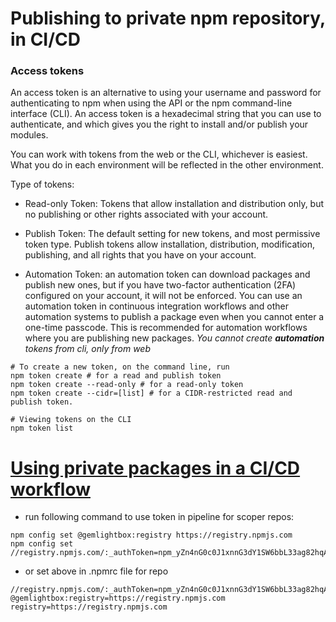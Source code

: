 # Publishing to private npm repository, in CI/CD


### Access tokens
An access token is an alternative to using your username and password for authenticating to npm when using the API or the npm command-line interface (CLI). 
An access token is a hexadecimal string that you can use to authenticate, and which gives you the right to install and/or publish your modules.


You can work with tokens from the web or the CLI, whichever is easiest. 
What you do in each environment will be reflected in the other environment.

Type of tokens:
- Read-only Token: Tokens that allow installation and distribution only, but no publishing or other rights associated with your account.

- Publish Token: The default setting for new tokens, and most permissive token type. 
  Publish tokens allow installation, distribution, modification, publishing, and all rights that you have on your account.

- Automation Token: an automation token can download packages and publish new ones, but if you have two-factor authentication (2FA) configured on your account, 
it will not be enforced. You can use an automation token in continuous integration workflows and other automation systems to 
publish a package even when you cannot enter a one-time passcode. 
This is recommended for automation workflows where you are publishing new packages.
  *You cannot create **automation** tokens from cli, only from web*


```shell
# To create a new token, on the command line, run
npm token create # for a read and publish token
npm token create --read-only # for a read-only token
npm token create --cidr=[list] # for a CIDR-restricted read and publish token.

# Viewing tokens on the CLI
npm token list
```


# [Using private packages in a CI/CD workflow](https://docs.npmjs.com/using-private-packages-in-a-ci-cd-workflow)

- run following command to use token in pipeline for scoper repos:
```shell
npm config set @gemlightbox:registry https://registry.npmjs.com
npm config set //registry.npmjs.com/:_authToken=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
```

- or set above in .npmrc file for repo
```.npmrc
//registry.npmjs.com/:_authToken=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
@gemlightbox:registry=https://registry.npmjs.com
registry=https://registry.npmjs.com
```
